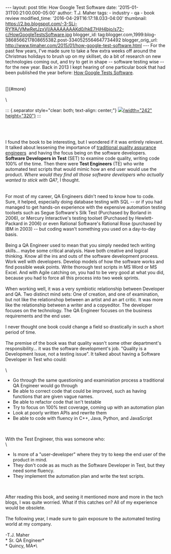 \-\-- layout: post title: How Google Test Software date:
\'2015-01-31T00:21:00.000-05:00\' author: T.J. Maher tags: - industry -
qa - book review modified\_time: \'2016-04-29T16:17:18.033-04:00\'
thumbnail:
https://2.bp.blogspot.com/-3-SLi-RY1fA/VMwRetJzxVI/AAAAAAAAKd0/hkE7HjH4bjo/s72-c/HowGoogleTestsSoftware.jpg
blogger\_id:
tag:blogger.com,1999:blog-3868566217808655382.post-3340525564647734492
blogger\_orig\_url:
http://www.tjmaher.com/2015/01/how-google-test-software.html \-\-- For
the past few years, I\'ve made sure to take a few extra weeks off around
the Christmas holidays to brush up on my skillset, do a bit of research
on new technologies coming out, and try to get in shape \-- software
testing wise \-- for the new year. Back in 2013 I kept hearing of one
particular book that had been published the year before: [How Google
Tests
Software](http://www.amazon.com/Google-Tests-Software-James-Whittaker/dp/0321803027/).\
\
\
[]{#more}\
\
\

::: {.separator style="clear: both; text-align: center;"}
[![](https://2.bp.blogspot.com/-3-SLi-RY1fA/VMwRetJzxVI/AAAAAAAAKd0/hkE7HjH4bjo/s1600/HowGoogleTestsSoftware.jpg){width="242"
height="320"}](http://2.bp.blogspot.com/-3-SLi-RY1fA/VMwRetJzxVI/AAAAAAAAKd0/hkE7HjH4bjo/s1600/HowGoogleTestsSoftware.jpg)
:::

\
\
\
I found the book to be interesting, but I wondered if it was entirely
relevant. It talked about lessening the importance of [traditional
quality assurance
engineers](http://adventuresinautomation.blogspot.com/2015/01/the-life-of-manual-tester.html)
 and having the focus being on the software developers. **Software
Developers in Test** (SET) to examine code quality, writing code 100% of
the time. Then there were **Test Engineers** (TE) who write automated
test scripts that would mimic how an end user would use the product.
*Where would they find all those software developers who actually wanted
to stick with QA?*, I thought.\
\
\
For most of my career, QA Engineers didn\'t need to know how to code.
Sure, it helped, especially doing database testing with SQL \-- or if
you had managed to get hands-on experience with the expensive automation
testing toolsets such as Segue Software\'s Silk Test (Purchased by
Borland in 2006), or Mercury Interactive\'s testing toolset (Purchased
by Hewlett-Packard in 2006) or even Rational Software\'s Rational Rose
(purchased by IBM in 2003) \-- but coding wasn\'t something you used on
a day-to-day basis.\
\
Being a QA Engineer used to mean that you simply needed tech writing
skills\... maybe some critical analysis. Have both creative and logical
thinking. Know all the ins and outs of the software development process.
Work well with developers. Develop models of how the software works and
find possible weak points. Write thorough test scripts in MS Word or MS
Excel. And with Agile catching on, you had to be very good at what you
did, because you had to force all this process into two week sprints.\
\
When working well, it was a very symbiotic relationship between
Developer and QA. Two distinct mind sets: One of creation, and one of
examination, but not like the relationshop between an artist and an art
critic. It was more like the relationship between a writer and a
copyeditor. The developer focuses on the technology. The QA Engineer
focuses on the business requirements and the end user.\
\
I never thought one book could change a field so drastically in such a
short period of time.\
\
The premise of the book was that quality wasn\'t some other
department\'s responsibility\... it was the software development\'s job.
\"Quality is a Development Issue, not a testing issue\". It talked about
having a Software Developer in Test who could:\
\
\

-   Go through the same questioning and examiniation process a
    traditional QA Engineer would go through
-   Be able to correct code that could be improved, such as having
    functions that are given vague names. 
-   Be able to refactor code that isn\'t testable
-   Try to focus on 100% test coverage, coming up with an automation
    plan
-   Look at poorly written APIs and rewrite them 
-   Be able to code with fluency in C++, Java, Python, and JavaScript 

\
\
With the Test Engineer, this was someone who:\
\

-   Is more of a \"user-developer\" where they try to keep the end user
    of the product in mind.
-   They don\'t code as as much as the Software Developer in Test, but
    they need some fluency.  
-   They implement the automation plan and write the test scripts.

\
\
After reading this book, and seeing it mentioned more and more in the
tech blogs, I was quite worried. What if this catches on? All of my
experience would be obsolete.\
\
The following year, I made sure to gain exposure to the automated
testing world at my company.\
\
-T.J. Maher\
* Sr. QA Engineer*\
* Quincy, MA*\

